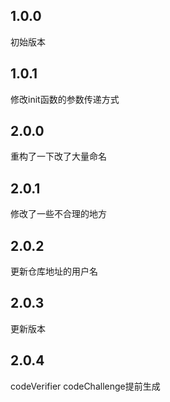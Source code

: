 ## 1.0.0

初始版本


## 1.0.1

修改init函数的参数传递方式

## 2.0.0

重构了一下改了大量命名

## 2.0.1

修改了一些不合理的地方

## 2.0.2

更新仓库地址的用户名

## 2.0.3

更新版本

## 2.0.4

codeVerifier codeChallenge提前生成